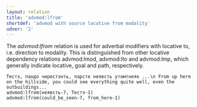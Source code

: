 ```yaml
---
layout: relation
title: 'advmod:lfrom'
shortdef: 'advmod with source locative from modality'
udver: '2'
---
```


The _advmod:lfrom_ relation is used for adverbal modifiers with locative to, i.e. direction to modality.
This is distinguished from other locative dependency relations advmod:lmod, advmod:lto and advmod:lmp,
which generally indicate locative, goal and path, respectively.

~~~ sdparse
Тестэ, пандо чирестэнть, парсте неявсть утомтнеяк ...\n From up here on the hillside, you could see everything quite well, even the outbuildings...
advmod:lfrom(неявсть-7, Тестэ-1)
advmod:lfrom(could_be_seen-7, from_here-1)

~~~

<!-- Interlanguage links updated Ne 5. května 2024, 18:20:39 CEST -->
